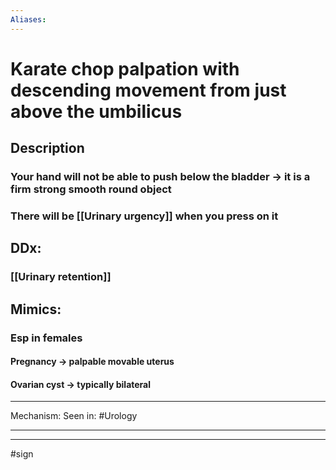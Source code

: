 ```yaml
---
Aliases:
---
```

# Karate chop palpation with descending movement from just above the umbilicus
## Description
### Your hand will not be able to push below the bladder -> it is a firm strong smooth round object 
### There will be [[Urinary urgency]] when you press on it 
## DDx:
### [[Urinary retention]]
## Mimics:
### Esp in females
#### Pregnancy -> palpable movable uterus 
#### Ovarian cyst -> typically bilateral 
---
Mechanism:
Seen in: #Urology 

---


---
#sign 